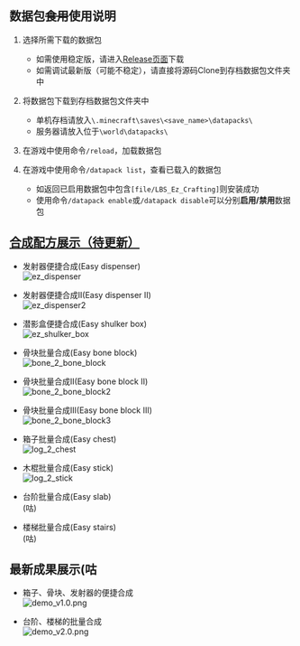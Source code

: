 ## 数据包~~食用~~使用说明  


1. 选择所需下载的数据包  
   - 如需使用稳定版，请进入[Release页面](https://github.com/Sinbing/LBS_Ez_Craft_datapack/releases)下载  
   - 如需调试最新版（可能不稳定），请直接将源码Clone到存档数据包文件夹中  

2. 将数据包下载到存档数据包文件夹中  
   - 单机存档请放入`\.minecraft\saves\<save_name>\datapacks\`  
   - 服务器请放入位于`\world\datapacks\`  

3. 在游戏中使用命令`/reload`，加载数据包  

4. 在游戏中使用命令`/datapack list`，查看已载入的数据包  
   - 如返回已启用数据包中包含`[file/LBS_Ez_Crafting]`则安装成功  
   - 使用命令`/datapack enable`或`/datapack disable`可以分别**启用/禁用**数据包  

## [合成配方展示（待更新）](https://docs.qq.com/doc/DZkh5QXNYblpnQXRu?)  
- 发射器便捷合成(Easy dispenser)  
![ez_dispenser](https://qqadapt.qpic.cn/txdocpic/0/68cc2cc223e7d570478abbebee868b8c/0?w=268&h=136)  

- 发射器便捷合成Ⅱ(Easy dispenser Ⅱ)  
![ez_dispenser2](https://qqadapt.qpic.cn/txdocpic/0/573ea9d12448524dcabb69856f98dc5a/0?w=248&h=139)

- 潜影盒便捷合成(Easy shulker box)  
![ez_shulker_box](https://qqadapt.qpic.cn/txdocpic/0/65eb305bdf09c1af1c3f79ddd03b03bb/0?w=253&h=136)  

- 骨块批量合成(Easy bone block)  
![bone_2_bone_block](https://qqadapt.qpic.cn/txdocpic/0/b303436a6a66d445a871d3d16da568e9/0?w=255&h=135)  

- 骨块批量合成Ⅱ(Easy bone block Ⅱ)  
![bone_2_bone_block2](https://qqadapt.qpic.cn/txdocpic/0/7ea1066702fbb09c808674ded460fd86/0?w=245&h=135)  

- 骨块批量合成Ⅲ(Easy bone block Ⅲ)  
![bone_2_bone_block3](https://qqadapt.qpic.cn/txdocpic/0/e8b5c44c5635890fa566d3aad9a950fd/0?w=246&h=138)  

- 箱子批量合成(Easy chest)  
![log_2_chest](https://qqadapt.qpic.cn/txdocpic/0/6f590bba1154f29fbcfb800d41a9d0f5/0?w=245&h=134)  

- 木棍批量合成(Easy stick)  
![log_2_stick](https://qqadapt.qpic.cn/txdocpic/0/66fbd00adb8937053c1d62f65fc6b31d/0?w=165&h=103)  

- 台阶批量合成(Easy slab)  
(咕)  

- 楼梯批量合成(Easy stairs)  
(咕)  

## 最新成果展示(咕

- 箱子、骨块、发射器的便捷合成  
![demo_v1.0.png](https://github.com/Van-Cyclization/LBS_Ez_Crafting/blob/master/demo_v1.0.png)  

- 台阶、楼梯的批量合成  
![demo_v2.0.png](https://github.com/Van-Cyclization/LBS_Ez_Crafting/blob/master/demo_v2.0.png)  

